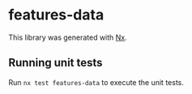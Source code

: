 # features-data

This library was generated with [Nx](https://nx.dev).

## Running unit tests

Run `nx test features-data` to execute the unit tests.

